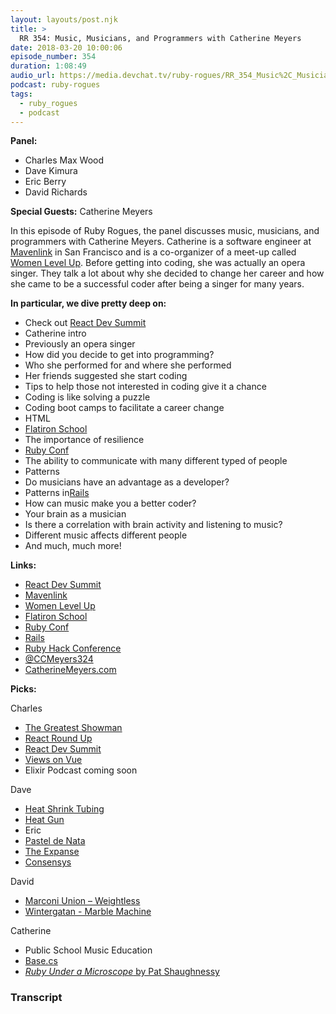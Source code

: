 ```yaml
---
layout: layouts/post.njk
title: >
  RR 354: Music, Musicians, and Programmers with Catherine Meyers
date: 2018-03-20 10:00:06
episode_number: 354
duration: 1:08:49
audio_url: https://media.devchat.tv/ruby-rogues/RR_354_Music%2C_Musicians%2C_and_Programmers_with_Catherine_Meyers.mp3
podcast: ruby-rogues
tags:
  - ruby_rogues
  - podcast
---
```


**Panel:**

- Charles Max Wood
- Dave Kimura
- Eric Berry
- David Richards

**Special Guests:** Catherine Meyers

In this episode of Ruby Rogues, the panel discusses music, musicians, and programmers with Catherine Meyers. Catherine is a software engineer at [Mavenlink](https://www.mavenlink.com/) in San Francisco and is a co-organizer of a meet-up called [Women Level Up](https://womenlevelup.com/). Before getting into coding, she was actually an opera singer. They talk a lot about why she decided to change her career and how she came to be a successful coder after being a singer for many years.

**In particular, we dive pretty deep on:**

- Check out [React Dev Summit](https://reactdevsummit.com/)
- Catherine intro
- Previously an opera singer
- How did you decide to get into programming?
- Who she performed for and where she performed
- Her friends suggested she start coding
- Tips to help those not interested in coding give it a chance
- Coding is like solving a puzzle
- Coding boot camps to facilitate a career change
- HTML
- [Flatiron School](https://flatironschool.com/)
- The importance of resilience
- [Ruby Conf](https://rubyconf.org/)
- The ability to communicate with many different typed of people
- Patterns
- Do musicians have an advantage as a developer?
- Patterns in[Rails](https://rubyonrails.org/)
- How can music make you a better coder?
- Your brain as a musician
- Is there a correlation with brain activity and listening to music?
- Different music affects different people
- And much, much more!

**Links:**

- [React Dev Summit](https://reactdevsummit.com/)
- [Mavenlink](https://www.mavenlink.com/)
- [Women Level Up](https://womenlevelup.com/)
- [Flatiron School](https://flatironschool.com/)
- [Ruby Conf](https://rubyconf.org/)
- [Rails](https://rubyonrails.org/)
- [Ruby Hack Conference](https://rubyhack.com/)
- [@CCMeyers324](https://twitter.com/ccmeyers324?lang=en)
- [CatherineMeyers.com](https://catherinecodes.com/)

**Picks:**

Charles

- [The Greatest Showman](https://en.wikipedia.org/wiki/The_Greatest_Showman)
- [React Round Up](https://reactroundup.com/)
- [React Dev Summit](https://reactdevsummit.com/)
- [Views on Vue](https://viewsonvue.com/)
- Elixir Podcast coming soon

Dave

- [Heat Shrink Tubing](https://www.amazon.com/s/?ie=UTF8&keywords=heat-shrink+tubing&tag=googhydr-20&index=aps&hvadid=241943562385&hvpos=1t1&hvnetw=g&hvrand=1678233869150364792&hvpone=&hvptwo=&hvqmt=e&hvdev=c&hvdvcmdl=&hvlocint=&hvlocphy=9028551&hvtargid=kwd-749875792&r)
- [Heat Gun](https://www.amazon.com/s/ref=nb_sb_noss_1?url=search-alias%253Daps&field-keywords=heat+gun&rh=i%253Aaps%252Ck%253Aheat+gun)
- Eric
- [Pastel de Nata](https://en.wikipedia.org/wiki/Pastel_de_nata)
- [The Expanse](https://www.amazon.com/The-Expanse-Season-1/dp/B018BZ3SCM)
- [Consensys](https://new.consensys.net/)

David

- [Marconi Union – Weightless](https://www.youtube.com/watch?v=qYnA9wWFHLI)
- [Wintergatan - Marble Machine](https://www.youtube.com/watch?v=IvUU8joBb1Q)

Catherine

- Public School Music Education
- [Base.cs](https://dev.to/basecspodcast)
- [_Ruby Under a Microscope_ by Pat Shaughnessy](https://www.amazon.com/Ruby-Under-Microscope-Illustrated-Internals/dp/1593275277)

### Transcript
